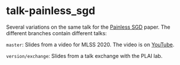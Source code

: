 # talk-painless_sgd

Several variations on the same talk for the [Painless SGD](arxiv.org/abs/1905.09997) paper. The different branches contain different talks:

`master`: Slides from a video for MLSS 2020. The video is on [YouTube](https://www.youtube.com/watch?v=IchhE4JXLE4).

`version/exchange`: Slides from a talk exchange with the PLAI lab.
